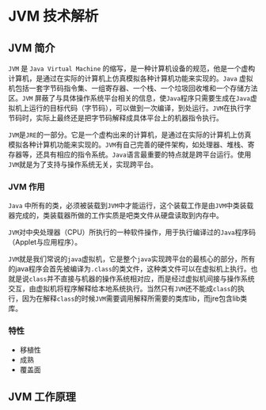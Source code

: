 # JVM 技术解析

## JVM 简介

`JVM` 是 `Java Virtual Machine` 的缩写，是一种计算机设备的规范，他是一个虚构计算机，是通过在实际的计算机上仿真模拟各种计算机功能来实现的。`Java` 虚拟机包括一套字节码指令集、一组寄存器、一个栈、一个垃圾回收堆和一个存储方法区。`JVM` 屏蔽了与具体操作系统平台相关的信息，使`Java`程序只需要生成在`Java`虚拟机上运行的目标代码（字节码），可以做到一次编译，到处运行。`JVM`在执行字节码时，实际上最终还是把字节码解释成具体平台上的机器指令执行。

`JVM`是`JRE`的一部分。它是一个虚构出来的计算机，是通过在实际的计算机上仿真模拟各种计算机功能来实现的。`JVM`有自己完善的硬件架构，如处理器、堆栈、寄存器等，还具有相应的指令系统。`Java`语言最重要的特点就是跨平台运行。使用`JVM`就是为了支持与操作系统无关，实现跨平台。

### JVM 作用

`Java` 中所有的类，必须被装载到`JVM`中才能运行，这个装载工作是由`JVM`中类装载器完成的，类装载器所做的工作实质是吧类文件从硬盘读取到内存中。

`JVM`对中央处理器（CPU）所执行的一种软件操作，用于执行编译过的`Java`程序码（Applet与应用程序）。

`JVM`就是我们常说的`java`虚拟机，它是整个`java`实现跨平台的最核心的部分，所有的java程序会首先被编译为`.class`的类文件，这种类文件可以在虚拟机上执行。也就是说`class`并不直接与机器的操作系统相对应，而是经过虚拟机间接与操作系统交互，由虚拟机将程序解释给本地系统执行。当然只有`JVM`还不能成`class`的执行，因为在解释`class`的时候`JVM`需要调用解释所需要的类库lib，而jre包含lib类库。

### 特性

- 移植性
- 成熟
- 覆盖面

## JVM 工作原理
